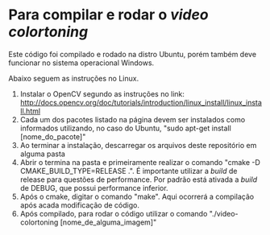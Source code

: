 # Para compilar e rodar o *video colortoning*

Este código foi compilado e rodado na distro Ubuntu, porém também deve funcionar no sistema operacional Windows.

Abaixo seguem as instruções no Linux.
1. Instalar o OpenCV segundo as instruções no link: http://docs.opencv.org/doc/tutorials/introduction/linux_install/linux_install.html
2. Cada um dos pacotes listado na página devem ser instalados como informados utilizando, no caso do Ubuntu, "sudo apt-get install [nome_do_pacote]"
3. Ao terminar a instalação, descarregar os arquivos deste repositório em alguma pasta
4. Abrir o termina na pasta e primeiramente realizar o comando "cmake -D CMAKE_BUILD_TYPE=RELEASE .". É importante utilizar a *build* de release para questões de performance. Por padrão está ativada a *build* de DEBUG, que possui performance inferior.
5. Após o cmake, digitar o comando "make". Aqui ocorrerá a compilação após acada modificação de código.
6. Após compilado, para rodar o código utilizar o comando "./video-colortoning [nome_de_alguma_imagem]"

